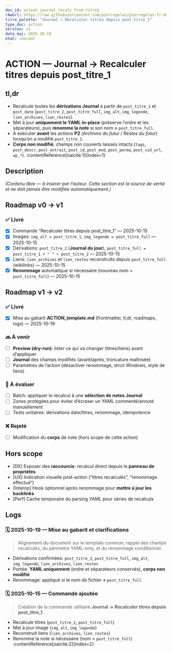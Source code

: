 ```yaml
---
doc_id: action_journal_recalc_from_titre1
rAwUrl: https://raw.githubusercontent.com/pierregelas/pierregelas-fr-docs/refs/heads/main/ACTION-journal_recalculer_titres_depuis_post_titre_1.md
titre_palette: "Journal → Recalculer titres depuis post_titre_1"
type_doc: action
version: v1
date_maj: 2025-10-19
etat: courant
---
```


# ACTION — Journal → Recalculer titres depuis post_titre_1

## tl,dr
- Recalcule toutes les **dérivations Journal** à partir de `post_titre_1` et `post_date` (`post_titre_2`, `post_titre_full`, `img_alt`, `img_legende`, `lien_archives`, `lien_restes`).
- Met à jour **uniquement le YAML in-place** (préserve l’ordre et les séparateurs), puis **renomme la note** si son nom ≠ `post_titre_full`.
- À exécuter **avant** les actions **P2** (*Archives du futur* / *Restes du futur*) lorsqu’on a modifié `post_titre_1`.
- **Corps non modifié**; champs non couverts laissés intacts (`tags`, `post_descr`, `post_extrait`, `post_id`, `post_mod`, `post_perma`, `post_vid_url`, `wp_*`). :contentReference[oaicite:1]{index=1}

## Description
*(Contenu libre — à insérer par l’auteur. Cette section est la source de vérité et ne doit jamais être modifiée automatiquement.)*

## Roadmap v0 → v1
### ✅ Livré
- [x] Commande “Recalculer titres depuis post_titre_1” — 2025-10-15
- [x] Images: `img_alt = post_titre_1`, `img_legende = post_titre_full` — 2025-10-15
- [x] Dérivations: `post_titre_2` (**Journal du jour**), `post_titre_full = post_titre_1 + " " + post_titre_2` — 2025-10-15
- [x] Liens: `lien_archives` et `lien_restes` reconstruits depuis `post_titre_full` (wikilinks) — 2025-10-15
- [x] **Renommage** automatique si nécessaire (nouveau nom = `post_titre_full`) — 2025-10-15
## Roadmap v1 → v2
### ✅ Livré
- [x] Mise au gabarit **ACTION_template.md** (frontmatter, tl,dr, roadmaps, logs) — 2025-10-19
### 🔜 À venir
- [ ] **Preview (dry-run)**: lister ce qui va changer (titres/liens) avant d’appliquer
- [ ] **Journal** des champs modifiés (avant/après, troncature maîtrisée)
- [ ] Paramètres de l’action (désactiver renommage, strict Windows, style de liens)
### 🧪 À évaluer
- [ ] Batch: appliquer le recalcul à une **sélection de notes Journal**
- [ ] Zones protégées pour éviter d’écraser un YAML commenté/annoté manuellement
- [ ] Tests unitaires: dérivations date/titres, renommage, idempotence
### ❌ Rejeté
- [ ] Modification du **corps** de note (hors scope de cette action)

## Hors scope
- [DX] Exposer des **raccourcis**: recalcul direct depuis le **panneau de propriétés**
- [UX] Indication visuelle post-action (“titres recalculés”, “renommage effectué”)
- [Interop] Hook optionnel après renommage pour **mettre à jour les backlinks**
- [Perf] Cache temporaire du parsing YAML pour séries de recalculs

## Logs
### 🗓️ 2025-10-19 — Mise au gabarit et clarifications
> Alignement du document sur le template commun; rappel des champs recalculés, du périmètre YAML-only, et du renommage conditionnel.
- Dérivations confirmées: `post_titre_2`, `post_titre_full`, `img_alt`, `img_legende`, `lien_archives`, `lien_restes`
- Portée: **YAML uniquement** (ordre et séparateurs conservés), **corps non modifié**
- Renommage: appliqué si le nom de fichier ≠ `post_titre_full`

### 🗓️ 2025-10-15 — Commande ajoutée
> Création de la commande utilitaire **Journal → Recalculer titres depuis post_titre_1**.
- Recalcule titres (`post_titre_2`, `post_titre_full`)
- Met à jour image (`img_alt`, `img_legende`)
- Reconstruit liens (`lien_archives`, `lien_restes`)
- Renomme la note si nécessaire (nom = `post_titre_full`) :contentReference[oaicite:2]{index=2}
